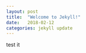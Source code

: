 ```yaml
---
layout: post
title:  "Welcome to Jekyll!"
date:   2018-02-12
categories: jekyll update
---
```


test it
